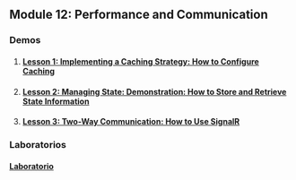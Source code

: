 ## Module 12: Performance and Communication

### Demos

1. #### [Lesson 1: Implementing a Caching Strategy: How to Configure Caching](Demos/01_CachingExample_begin)

2. #### [Lesson 2: Managing State: Demonstration: How to Store and Retrieve State Information](Demos/02_StateExample_begin)

3. #### [Lesson 3: Two-Way Communication: How to Use SignalR](Demos/01_ElectricStore_begin) 

### Laboratorios

  #### [Laboratorio](Labs)
  
  
  